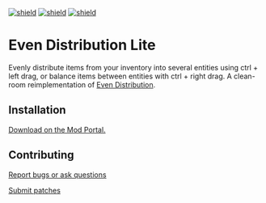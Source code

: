 [![shield](https://img.shields.io/badge/Ko--fi-Donate%20-hotpink?logo=kofi&logoColor=white)](https://ko-fi.com/raiguard)
[![shield](https://img.shields.io/badge/Crowdin-Translate-brightgreen)](https://crowdin.com/project/raiguards-factorio-mods)
[![shield](https://img.shields.io/badge/dynamic/json?color=orange&label=Factorio&query=downloads_count&suffix=%20downloads&url=https%3A%2F%2Fmods.factorio.com%2Fapi%2Fmods%2FEvenDistributionLite)](https://mods.factorio.com/mod/EvenDistributionLite)

# Even Distribution Lite

Evenly distribute items from your inventory into several entities using ctrl +
left drag, or balance items between entities with ctrl + right drag. A
clean-room reimplementation of [Even
Distribution](https://mods.factorio.com/mod/even-distribution).

## Installation

[Download on the Mod Portal.](https://mods.factorio.com/mod/EvenDistributionLite)

## Contributing

[Report bugs or ask questions](https://lists.sr.ht/~raiguard/factorio-mods-discuss)

[Submit patches](https://lists.sr.ht/~raiguard/factorio-mods-devel)
